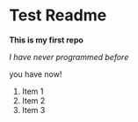 # Test Readme
**This is my first repo**

*I have never programmed before*

you have now!

1. Item 1
2. Item 2
3. Item 3
